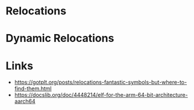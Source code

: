 Relocations
===========

# Dynamic Relocations

# Links

- https://gotplt.org/posts/relocations-fantastic-symbols-but-where-to-find-them.html
- https://docslib.org/doc/4448214/elf-for-the-arm-64-bit-architecture-aarch64

